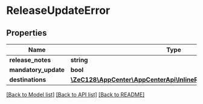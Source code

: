 # ReleaseUpdateError

## Properties
Name | Type | Description | Notes
------------ | ------------- | ------------- | -------------
**release_notes** | **string** |  | [optional] 
**mandatory_update** | **bool** |  | [optional] 
**destinations** | [**\ZeC128\AppCenter\AppCenterApi\InlineResponse400Destinations[]**](InlineResponse400Destinations.md) |  | [optional] 

[[Back to Model list]](../README.md#documentation-for-models) [[Back to API list]](../README.md#documentation-for-api-endpoints) [[Back to README]](../README.md)


